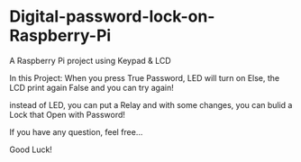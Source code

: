 # Digital-password-lock-on-Raspberry-Pi
A Raspberry Pi project using Keypad &amp; LCD 

In this Project:
When you press True Password, LED will turn on
Else, the LCD print again False and you can try again!

instead of LED, you can put a Relay and with some changes, you can bulid a Lock that Open with Password!


If you have any question, feel free...


Good Luck!
